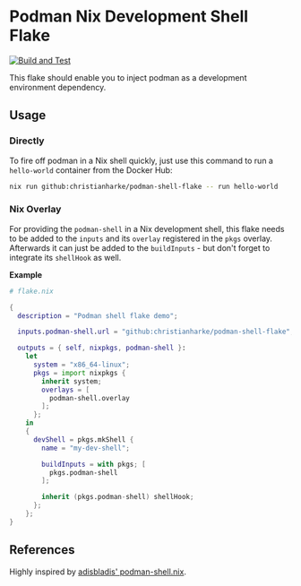 # Podman Nix Development Shell Flake

[![Build and Test][ci-badge]][ci]

This flake should enable you to inject podman as a development environment dependency.

## Usage

### Directly

To fire off podman in a Nix shell quickly, just use this command to run a `hello-world` container
from the Docker Hub:

```bash
nix run github:christianharke/podman-shell-flake -- run hello-world
```

### Nix Overlay

For providing the `podman-shell` in a Nix development shell, this flake needs to be added to the
`inputs` and its `overlay` registered in the `pkgs` overlay. Afterwards it can just be added to the
`buildInputs` - but don't forget to integrate its `shellHook` as well.

**Example**

```nix
# flake.nix

{
  description = "Podman shell flake demo";

  inputs.podman-shell.url = "github:christianharke/podman-shell-flake";

  outputs = { self, nixpkgs, podman-shell }:
    let
      system = "x86_64-linux";
      pkgs = import nixpkgs {
        inherit system;
        overlays = [
          podman-shell.overlay
        ];
      };
    in
    {
      devShell = pkgs.mkShell {
        name = "my-dev-shell";

        buildInputs = with pkgs; [
          pkgs.podman-shell
        ];

        inherit (pkgs.podman-shell) shellHook;
      };
    };
}
```

## References

Highly inspired by [adisbladis' podman-shell.nix](https://gist.github.com/adisbladis/187204cb772800489ee3dac4acdd9947).

[ci]: https://github.com/christianharke/podman-shell-flake/actions/workflows/ci.yml
[ci-badge]: https://github.com/christianharke/podman-shell-flake/actions/workflows/ci.yml/badge.svg

